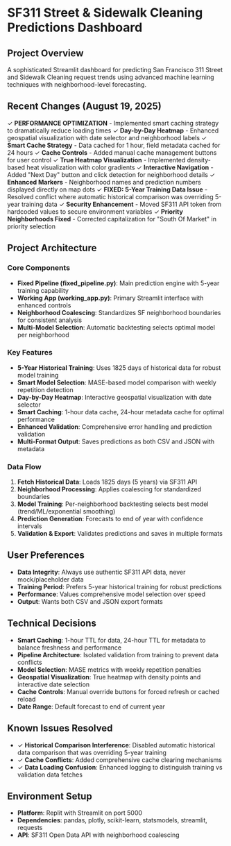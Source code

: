 # SF311 Street & Sidewalk Cleaning Predictions Dashboard

## Project Overview
A sophisticated Streamlit dashboard for predicting San Francisco 311 Street and Sidewalk Cleaning request trends using advanced machine learning techniques with neighborhood-level forecasting.

## Recent Changes (August 19, 2025)
✓ **PERFORMANCE OPTIMIZATION** - Implemented smart caching strategy to dramatically reduce loading times
✓ **Day-by-Day Heatmap** - Enhanced geospatial visualization with date selector and neighborhood labels
✓ **Smart Cache Strategy** - Data cached for 1 hour, field metadata cached for 24 hours
✓ **Cache Controls** - Added manual cache management buttons for user control
✓ **True Heatmap Visualization** - Implemented density-based heat visualization with color gradients
✓ **Interactive Navigation** - Added "Next Day" button and click detection for neighborhood details
✓ **Enhanced Markers** - Neighborhood names and prediction numbers displayed directly on map dots
✓ **FIXED: 5-Year Training Data Issue** - Resolved conflict where automatic historical comparison was overriding 5-year training data
✓ **Security Enhancement** - Moved SF311 API token from hardcoded values to secure environment variables
✓ **Priority Neighborhoods Fixed** - Corrected capitalization for "South Of Market" in priority selection

## Project Architecture

### Core Components
- **Fixed Pipeline (fixed_pipeline.py)**: Main prediction engine with 5-year training capability
- **Working App (working_app.py)**: Primary Streamlit interface with enhanced controls
- **Neighborhood Coalescing**: Standardizes SF neighborhood boundaries for consistent analysis
- **Multi-Model Selection**: Automatic backtesting selects optimal model per neighborhood

### Key Features
- **5-Year Historical Training**: Uses 1825 days of historical data for robust model training
- **Smart Model Selection**: MASE-based model comparison with weekly repetition detection
- **Day-by-Day Heatmap**: Interactive geospatial visualization with date selector
- **Smart Caching**: 1-hour data cache, 24-hour metadata cache for optimal performance
- **Enhanced Validation**: Comprehensive error handling and prediction validation
- **Multi-Format Output**: Saves predictions as both CSV and JSON with metadata

### Data Flow
1. **Fetch Historical Data**: Loads 1825 days (5 years) via SF311 API
2. **Neighborhood Processing**: Applies coalescing for standardized boundaries  
3. **Model Training**: Per-neighborhood backtesting selects best model (trend/ML/exponential smoothing)
4. **Prediction Generation**: Forecasts to end of year with confidence intervals
5. **Validation & Export**: Validates predictions and saves in multiple formats

## User Preferences
- **Data Integrity**: Always use authentic SF311 API data, never mock/placeholder data
- **Training Period**: Prefers 5-year historical training for robust predictions
- **Performance**: Values comprehensive model selection over speed
- **Output**: Wants both CSV and JSON export formats

## Technical Decisions
- **Smart Caching**: 1-hour TTL for data, 24-hour TTL for metadata to balance freshness and performance
- **Pipeline Architecture**: Isolated validation from training to prevent data conflicts
- **Model Selection**: MASE metrics with weekly repetition penalties
- **Geospatial Visualization**: True heatmap with density points and interactive date selection
- **Cache Controls**: Manual override buttons for forced refresh or cached reload
- **Date Range**: Default forecast to end of current year

## Known Issues Resolved
- ✓ **Historical Comparison Interference**: Disabled automatic historical data comparison that was overriding 5-year training
- ✓ **Cache Conflicts**: Added comprehensive cache clearing mechanisms
- ✓ **Data Loading Confusion**: Enhanced logging to distinguish training vs validation data fetches

## Environment Setup
- **Platform**: Replit with Streamlit on port 5000
- **Dependencies**: pandas, plotly, scikit-learn, statsmodels, streamlit, requests
- **API**: SF311 Open Data API with neighborhood coalescing